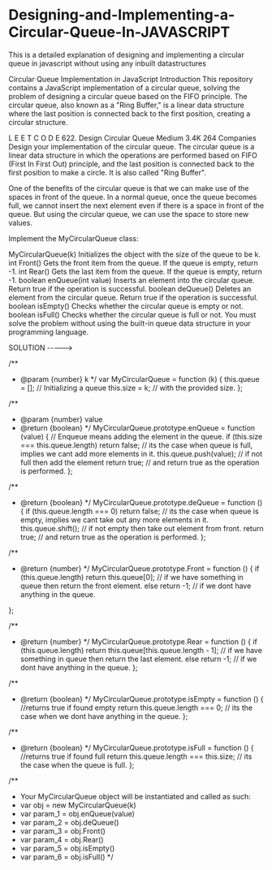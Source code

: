 # Designing-and-Implementing-a-Circular-Queue-In-JAVASCRIPT
This is a detailed explanation of designing and implementing a circular queue in javascript without using any inbuilt datastructures 

Circular Queue Implementation in JavaScript
Introduction
This repository contains a JavaScript implementation of a circular queue, solving the problem of designing a circular queue based on the FIFO principle. The circular queue, also known as a "Ring Buffer," is a linear data structure where the last position is connected back to the first position, creating a circular structure.

L E E T C O D E 
622. Design Circular Queue
Medium
3.4K
264
Companies
Design your implementation of the circular queue. The circular queue is a linear data structure in which the operations are performed based on FIFO (First In First Out) principle, and the last position is connected back to the first position to make a circle. It is also called "Ring Buffer".

One of the benefits of the circular queue is that we can make use of the spaces in front of the queue. In a normal queue, once the queue becomes full, we cannot insert the next element even if there is a space in front of the queue. But using the circular queue, we can use the space to store new values.

Implement the MyCircularQueue class:

MyCircularQueue(k) Initializes the object with the size of the queue to be k.
int Front() Gets the front item from the queue. If the queue is empty, return -1.
int Rear() Gets the last item from the queue. If the queue is empty, return -1.
boolean enQueue(int value) Inserts an element into the circular queue. Return true if the operation is successful.
boolean deQueue() Deletes an element from the circular queue. Return true if the operation is successful.
boolean isEmpty() Checks whether the circular queue is empty or not.
boolean isFull() Checks whether the circular queue is full or not.
You must solve the problem without using the built-in queue data structure in your programming language. 


SOLUTION ----->

/**
 * @param {number} k
 */
var MyCircularQueue = function (k) {
    this.queue = []; // Initializing a queue
    this.size = k; // with the provided size.
};

/** 
 * @param {number} value
 * @return {boolean}
 */
MyCircularQueue.prototype.enQueue = function (value) {
    // Enqueue means adding the element in the queue.
    if (this.size === this.queue.length) return false; // its the case when queue is full, implies we cant add more elements in it.
    this.queue.push(value); // if not full then add the element 
    return true; // and return true as the operation is performed.
};

/**
 * @return {boolean}
 */
MyCircularQueue.prototype.deQueue = function () {
    if (this.queue.length === 0) return false; // its the case when queue is empty, implies we cant take out any more elements in it.
    this.queue.shift(); // if not empty then take out element from front.
    return true; // and return true as the operation is performed.
};

/**
 * @return {number}
 */
MyCircularQueue.prototype.Front = function () {
    if (this.queue.length) return this.queue[0]; // if we have something in queue then return the front element.
    else return -1; // if we dont have anything in the queue.

};

/**
 * @return {number}
 */
MyCircularQueue.prototype.Rear = function () {
    if (this.queue.length) return this.queue[this.queue.length - 1]; // if we have something in queue then return the last element.
    else return -1;  // if we dont have anything in the queue.
};

/**
 * @return {boolean}
 */
MyCircularQueue.prototype.isEmpty = function () {
    //returns true if found empty
    return this.queue.length === 0; // its the case when we dont have anything in the queue. 
};

/**
 * @return {boolean}
 */
MyCircularQueue.prototype.isFull = function () {
    //returns true if found full
    return this.queue.length === this.size; // its the case when the queue is full.
};

/** 
 * Your MyCircularQueue object will be instantiated and called as such:
 * var obj = new MyCircularQueue(k)
 * var param_1 = obj.enQueue(value)
 * var param_2 = obj.deQueue()
 * var param_3 = obj.Front()
 * var param_4 = obj.Rear()
 * var param_5 = obj.isEmpty()
 * var param_6 = obj.isFull()
 */
